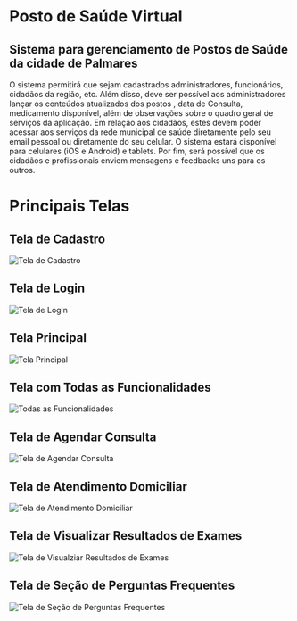 # Posto de Saúde Virtual

## Sistema para gerenciamento de Postos de Saúde da cidade de Palmares

O sistema permitirá que sejam cadastrados administradores, funcionários, cidadãos
da região, etc. Além disso, deve ser possível aos administradores lançar os conteúdos atualizados
dos postos , data de Consulta, medicamento disponível, além de observações sobre o quadro geral
de serviços da aplicação. Em relação aos cidadãos, estes devem poder acessar aos serviços da
rede municipal de saúde diretamente pelo seu email pessoal ou diretamente do seu celular.
O sistema estará disponível para celulares (iOS e Android) e tablets. Por fim, será possível que
os cidadãos e profissionais enviem mensagens e feedbacks uns para os outros.

# Principais Telas

## Tela de Cadastro

![Tela de Cadastro](https://lh3.googleusercontent.com/vCt8enVWyic4xGSAaf6LJP9en7rBALUd5L60Oe9qfl-ODm1mbeofmNq8oC5uO_WHB6A42d4YniKL5qJgX63zGbIiHObDqEPVl0EgtJuVj2WL2YU90I5P2eQIFNmRrmSVrUDxQxhdGXGiCawhGHOIv_0iiyCQ8gvyV6mFm33k7DwX-Keyybga9DkSmQn_B_Qw1fcH8gBlgSXanZgOI5J2z4tT36RbVeNB-CZrqKDK4gE-m8H7fRd2T8Q2mpZgff90jI8ideU1cj-Hitql9XE3n2qYmP-9JPlFl8YEaMHBKti52X16utkRBpWjHUPfrS8va02VE_sT5pUGwXcWaGyRgCGRWpwShlew9bpPyt0Geq8HYB3FPnANkZggOLKrh4Eov6ZcZXaj6EDQbGlzRaOe0tffBynQy1pLQdDursExh73CKZ6JKqsKd6zii6T4fXUjnOws_Oi9SI89l2ojRvQn3-WTFLQZRAOfnYNMD14N1U8m1sts63RnfY79nNFXQHphUiqf8I1MD8VwYOO6YD4WwUS2F5jn4BAVkHQg38hEwqkuPXGoMLygzn1jMYqpdGZ4M6T3JlG58iz0nGSlsLXDL04mEmTc-tO4tA1sdojaUmC6mPJt53TsRLt3tLOI2b_aFzw_gEVhkugAb0F5OcDQ8S1FRMYovxW0ALZsCUzFtT-aFEC2Odyt0ZG7EDOuFNIHH9LwfikgHWVaBIIgmOYS4b3F=w498-h353-no?authuser=0)

## Tela de Login

![Tela de Login](https://lh3.googleusercontent.com/lD3GcE5NSoC1OpNe-PXpWGza2UjgNw6-ZgNuHW4I1xnLnTvQ4iXFl2_OV1ZE-2iBL1zov4yhzphaRvsWSdfSRgOviCTldgYP_SF5ctWOjs7UtyZ2J0oEFpY1GpqFD7P7lqLNraDDYIffK5quqSYqzna9ORoSeg92D5kOejLXBm9ckTgdpNYsB5FbqXSKuGXD4i2_4z_-1Po0sF8Wm5eH5T7E5OEYQz07efH_PR9CGs3t4VTHB-e8yEyxTlBZ_8F25NskzQLeyLwmuUZBCtKZRwFn0yH0DPLjz0OfiQPNOsl7tfdwTUOj74z9Mt6zGLnhIGmkz-ljNpOyP_FTh7nXD7J-5kCEaotXARDUy-Nuls9hVR0DtpOPWkYWGjrX_4Os6bZwmk34VjIQz-bUd1ToEvCz4MZrq0o_qVsHRjxFdBC34DsF2eeNcJjHachClMgFXaYnsLTHnM_Ag3PulAd-uBQ-38rSiYzizekv3UvQXJYjvZ8D7XyZm5UU_E1qhyTtfcEdjtYEdJejT4LPO8OKzCSxLFqn7d7a-lbX3yupluzecLKzoraKx5TS6f30O8VbKbDA7kvqr_SA6wZjRz6KWjU6XHV16yxyQ2DpIW-gzCRKunshXMlno7JU1fyJbZpTcAkjLRKViu5xOkFk7AnkkQ1eJ7BcdFIm6SfRzF_Y7sXmHcs0-1kvKx8S-86Rd_DmaOoty5emHWpaJdO6agd7tdqy=w900-h652-no?authuser=0)

## Tela Principal

![Tela Principal](https://lh3.googleusercontent.com/qnoY9Vwf1yo-BwD1yApBZEZRfX6DL98woGgefdNQPXt0oDgKGww3X-scHiQrJWAM-KC0Wk_xwknplN9luakWnSHVQjtpT2vTKHXIl7zA3sIlowIUZGwzEnP8jZUI3AYj8vfQhZHiNva1PLkoxgNGiuh23RgqSwh88fSN95RH5RhrWL9YNcEXzdqoRGe7bdt_NvdP4WT7mlSfMPz6RYzT7LRMBh5nfh2DShsV2yJRYNv3ko7FVVY8HkA-nOG6apqkWeSoM48emvFMAWgLxfff1ttGQ8AX5bwPvqFkMUEgveGNctux6mb-XMs-1152Mf8txGwLi_QiU_8cJF5GpxzjOgr8_KcsDK0CQZN-zOY7b7juDYp4E-NgxMcWHnwJGdfvMvnLQ_XJbaONq8WYq6bZTHgGve9pKClBLbA5tFANIop1um5e9mZNmFikVJNs5MYRxSISfe7FhPWnoou1dI0e6bl5MwCKjf9BR73C4Iu_kLBgqb8bLB6d5kOzBmO9RpLc2kRyo97FgFYzpx_I02UKRcp73QHQx8_-3FbcEED5YdU2nTPJO-GUa4lqo1fkAzuEii67EluzcIGjkfCSnIWsoLVuE_rnbnKXNZ-IigP03ybYzmTYzBNbz5imjJsHCNIWPY4OoNdFyPKpj9fhxIIMOytQitRg18obyQZtNjMIyimV3M7gMgJLxZ01upB5DwUNnQla078AZGBHT1-F9I4VWXF9=w883-h697-no?authuser=0)

## Tela com Todas as Funcionalidades

![Todas as Funcionalidades](https://lh3.googleusercontent.com/iWAjTwYLNUZgHj6CAb4_sCTAEoEALXRU3wyFrjS-u79ysAvoGBp6_rEx1tZ05Af84K94pNFwvV-XZH9FhUMPvhOfvk2XBN6R8Lpt-uyOhqgUX3CejyM60ycvIe-4UYmkL0ljI2yqH0RUZjQD3RniL5r29s1eqsBSAwQp_SyUgRfQr8LZXpEg0AFLDpfm70QkS0Bsdxy8tUQKaTIAsL73JnnHFllNf7bHG9X8ACLeN2f3rruFRv4-cvk6N91_ZWWjC5rVVvzm0pocDD-ovOStUav6Qk1J1wF_P_6_3UN2TqNWUUmj-yo4ggbQaEt3R6kACqkgO7wTalhq-0fyvI9yoQxcOhir0OTKAkgjBMv3vxrtbxHz8qQ-fNGgUb10CrU1Q92uIxTtv3kCajvlTKcWBvJrCdO6Z_77wrEXM2a3dH_2HL7gIbhxCIP1lKLKnfG-HNYylapZ0WcjZzwcuXrWWACjs7lzXbY6-MMm_0w3b6wxWtufwGSrZkdwTPk0oxia8ZGhxCNvZvWW7STaNlXOZpxMLNxsF5ySITVKi7K-OIPjwa1WXEPg3aVLWPLsVqQDCpF2x7Ks-rpX5qEfxT5NeQAzaKRzoxByvI-xykBiMysEcNUgayCn4lscaFrB5aQnlABx0l_lZDF6OCAxXvXFxUNuaHV-1X0inJbxb4zCYaWmBD0iwyJibdXOxkXBrqJMizS_nJJFeJ8CwUt99bHBh-4G=w304-h288-no?authuser=0)

## Tela de Agendar Consulta

![Tela de Agendar Consulta](https://lh3.googleusercontent.com/FJzDY2rr7ilGkYoeLzyB_7_PNTUYWg2tk_FeyqbNMdCl79D_xMocGzGiHIEONjMOL4cb_FdHvD3NKdtV8fJf5Uv7AQ5SGaiCPR80-oHITs2JoawsZYFWgN-6xn4OZ5hVzSM8aRpSPSaeuln6EVuwVy8Tu-OO9z2eLbxQUEJG7wB2lqZrLTEf9mXiol1ixcnOtd6FWLXQkB-2VOyOT2OoaDoYKdxcfULoyhJPT-wHYkhKbaZOemLArbOsYR4m1ieCb_uxXWGzrkZYc0vBrU1HLlD6OHwC5GOMVHAQvokcIS8t7Lww1K-EmInaJHmWGbaNZGnB2-3_vpBLWU3cDOo_cIGuHlZQhfujBWjPfA_Y538vGPva1pfDXGeiLF9FLOQ313szWVzKsTYzH4oFBOTsv_zHofZr82e_RSc_AFyUojRNk5ceF16rwTneu0ORCyQdxGR2GnwvZA_sOm_WnhWAW5O30ABJeawaWVqK68incl7qzQvY58shiA17nIpslaHMcKgMxXekt9ERrNhmMIKoN5qyVsoegOpwHq60D7dkfije2fQwPJHl0qfuc5yaObsGJPLTnUEDRDRI1Jdnax60KjGm_w-V-pdft851YpxZO_LCEETXpxtv-ytTHyADaByrGQ5vJXJxt4Hi8uIPH3Cb_ZqJuqcOabpVQGqWHpgKltm0iIt7ZthpHC46ERZDS8wb-27m5pl5FgUwVmu9I5boNvzz=w898-h610-no?authuser=0)

## Tela de Atendimento Domiciliar

![Tela de Atendimento Domiciliar](https://lh3.googleusercontent.com/Rt1hJOwTxYyr6wk9Iha_N3w_MBRlIDmHHUSng_9xi_DBOt2VrWyyGhrWifETgOZ6JErYom5b9_wvzyYWVfenRJ4ppTlQiLv6TFA5qyw02TcNoTPsD9I0NzS_XdImywovV27UzWKpYZKf0Yy2cUMK9fJ9KLKNQNhSJIMjn2th0FtTA6krkm1WzTw2dJO3DfrQNZJRJ2gKhp80KXTBCXQP4ozRCLXEKjfuJm4w9aUAPyJbTcR8HhNbdI0u-0u88ym62peWMgT2_QWohxUtETsz5N_UjN0gMiXDyDAKMVx-mnWFHC1OXt89M4Ie1m2kGKzS_fKhVyejxnF76KeBi3bIE4wNXQTgT50-Uq5VZA5Q6wOdLWaiHPyBt19m1iWCGPzn5PoyeviNFn_4asMqBmlD_CkVV2IH2vjvPTXh7WvHpcWnofHqyhrJ1Y-artmgyn3lVSitXTZiHmf6abLh-np73rzqkHZ_0Q8PSmb7Ljl6bVUkcZ5QdH3SpBY6wh4R8EyTNWs5vo-lVZtElMCiaMU4SKl9pcHEzfI3FB8VWlcKNYYI9ggZG9pbvBeGecYMEdRHgEsGob5GANcaSURU-MqX401WmZf01lU5Tf427JgzVV3tHmzY893KSyH2Ge0mkxzjpd1a-CUAYyAT1rS6HH0Wj6cCI6P-J9eSD1cuWrW_0GeWWqIIwefWPVz6L__L4nj-ajpbNFZ3eC0dhbZhn8hP6zv_=w901-h780-no?authuser=0)

## Tela de Visualizar Resultados de Exames

![Tela de Visualziar Resultados de Exames](https://lh3.googleusercontent.com/X2vEpeulyJwvrWPm2Hs5B_dR-XIuLj3XhNCmw-SJrAMOTkVBhQdWYXbzaydpD6hM4zjR5BJLC65w6q0rI5QVwf8LWPAOk6xaZ_4OsfNzupwa4ljhcZ2mnBNKC2PPa2kw8T5EkwLtjL_zMl2faODaDy2Wzz20V00RAGExkRvxoem0ugcl50Wloilwry7YSUqaKuQM7bxmOI_1ikst2u9qlnHDKTqOEQJBhHuGJ5O79t_iMLEEVE42ERGS4FthJlbyhINGQUW0uhP_2U6wDadA7E5erajIDBU9ggT6fj8kxTdSFhFWJkchFfS1RSNbGmoLpK6SLKmhHSRqxtHVc0LbEmLLN2FZFtHdOsPde1Q68LLDMwSmIWjqcjiGEjNopbTzEnTwpYLtiBefSnJDBTtb9HJ9AATkeNUT4ed9mgBZuTD0wKewu1W2fEw-LwzVbQVbTrqOqfi8t-dAD_eJGT6uJdB18Uma0OwkV7MipOo55bxaJaYlY9REkkphAM5pN-7N1WR2nFjds9SL-xmMzGfic06WAaGC7UdrGOed1-D2dSo6mwodyXRAZ0w2BMplEmr3XdcsLs6mc5gRYzhnJhEHW88PzsrbHVCLCo3t92kof8CPjX7ftjcC99Jg5UQ0kLkNMGT7sjNv9qu1zFWWgTRoavRrGF6YFtJxx7-qMNS64QVjuWHedvH6FyfBdpErNBijwbcNqREVsUYPaloOcz5Ptgej=w900-h798-no?authuser=0)

## Tela de Seção de Perguntas Frequentes

![Tela de Seção de Perguntas Frequentes](https://lh3.googleusercontent.com/jKaOGn7GvKWIu666WBq-m_JQ3h500LL88jn8YOgWI6s3Eqbx07PAAZRtpxX8OGuVHpsHlWg8JAiRrTskAdNvatjj0CQPx50CK91XsBiPRQziio9aKM0S7lxL5l0y1fkxs9Kj60s6CkB6gX9G6HuVgmFYLP_tgoV4Dy3lYoUvz5bvRgIoWNqAGzkAfs7x3Jqi6j2S3_JmZ1Z3ZRFu2OBrnRWAmA1O900SZsvTeP19PjlM8xb3UqKeT2Xwm3KkzLBCyJWPsEjVngRzsv94Q_ns0td5zOThlyOxgoTW1YaiDBEsru3a5YYHdm-A_LJo2e8rlFwsSi-MIOO9vCDLZttu0g9mbkLr8j394KbCDkG4qKuRA_UNTvbqq3pJTrTaMQ3yL1IeAlOFY5RcjbsVd1yqNFto5Mu7pLH0LgXa7uCPaRQtlHmtEz97VtH1gTRbhs3Y6nWqpXMMqjQmIej1s-qeTb-ZRl1sfB0lJAGii6_uiiSV0LCthl_2Ikq3VvOvNyh8IQc8FjFck0qKPbESN49Z0qz7Hxrh5SAvfG2voRsPK1KAyq1cszdibgNtDRn-Y5JPAW6CthLji_DZbXICmmuADeBtcvpxA3SdEC7maes8EcUvgZE7PUeL32iEp6t5amEEetQxK6SjEQPoSQKDbHDjsFEgScicXWv0z5S-bd0TIZ5aJmTQ7dLTaw_WYd5Xuo2dCcipShH9jvZZJkIe9sP_57xm=w902-h797-no?authuser=0)